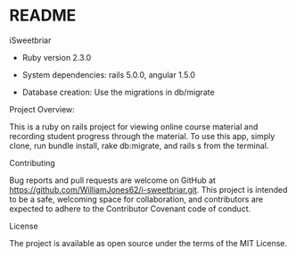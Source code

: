 # README

iSweetbriar

* Ruby version 2.3.0

* System dependencies: rails 5.0.0, angular 1.5.0

* Database creation: Use the migrations in db/migrate

Project Overview:

This is a ruby on rails project for viewing online course material and recording student progress through the material. To use this app, simply clone, run bundle install, rake db:migrate, and rails s from the terminal.

Contributing

Bug reports and pull requests are welcome on GitHub at https://github.com/WilliamJones62/i-sweetbriar.git. This project is intended to be a safe, welcoming space for collaboration, and contributors are expected to adhere to the Contributor Covenant code of conduct.

License

The project is available as open source under the terms of the MIT License.
